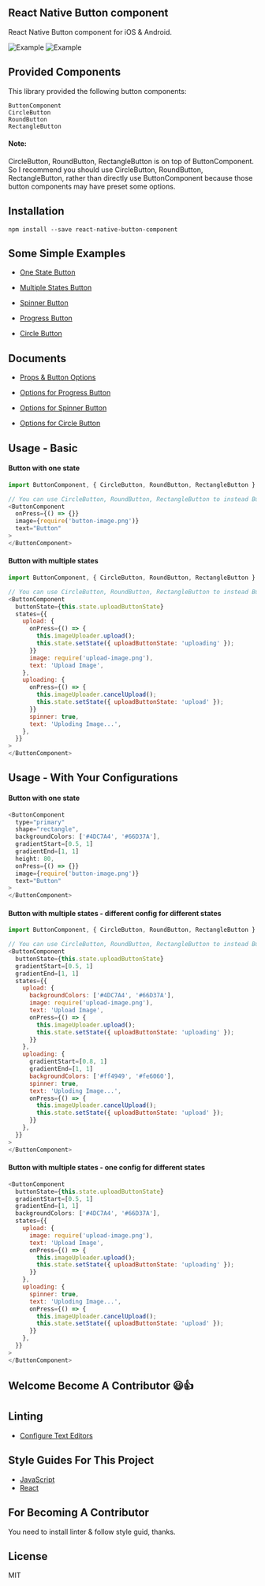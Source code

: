 ## React Native Button component

React Native Button component for iOS & Android.

![Example](https://jacklam718.github.io/react-native-button-component/build/video/circle-button-demo.gif)
![Example](https://jacklam718.github.io/react-native-button-component/build/video/button-demo.gif)


## Provided Components
This library provided the following button components:
```
ButtonComponent
CircleButton
RoundButton
RectangleButton
```

#### Note:
CircleButton, RoundButton, RectangleButton is on top of ButtonComponent.
So I recommend you should use CircleButton, RoundButton, RectangleButton, rather than directly use ButtonComponent because those button components may have preset some options.


## Installation
`npm install --save react-native-button-component`

## Some Simple Examples
* <a href="https://github.com/jacklam718/react-native-button-component/blob/master/example/ButtonComponentExample/js/containers/OneStateButtons.js" target="_blank">
  One State Button
</a>

* <a href="https://github.com/jacklam718/react-native-button-component/blob/master/example/ButtonComponentExample/js/containers/MultipleStatesButtons.js" target="_blank">
  Multiple States Button
</a>

* <a href="https://github.com/jacklam718/react-native-button-component/blob/master/example/ButtonComponentExample/js/containers/SpinnerButtons.js" target="_blank">
  Spinner Button
</a>

* <a href="https://github.com/jacklam718/react-native-button-component/blob/master/example/ButtonComponentExample/js/containers/ProgressButtons.js" target="_blank">
  Progress Button
</a>

* <a href="https://github.com/jacklam718/react-native-button-component/blob/master/example/ButtonComponentExample/js/containers/CircleButtons.js" target="_blank">
  Circle Button
</a>

## Documents
* <a href="https://github.com/jacklam718/react-native-button-component/blob/master/docs/props-and-button-state-attributes.md" target="_blank">
  Props & Button Options
</a>

* <a href="https://github.com/jacklam718/react-native-button-component/blob/master/docs/progress-button-state-attributes.md" target="_blank">
  Options for Progress Button
</a>

* <a href="https://github.com/jacklam718/react-native-button-component/blob/master/docs/spinner-button-state-attributes.md" target="_blank">
  Options for Spinner Button
</a>

* <a href="https://github.com/jacklam718/react-native-button-component/blob/master/docs/circle-button-attributes.md" target="_blank">
  Options for Circle Button
</a>

## Usage - Basic

#### Button with one state
```javascript
import ButtonComponent, { CircleButton, RoundButton, RectangleButton } from 'react-native-button-component';

// You can use CircleButton, RoundButton, RectangleButton to instead ButtonComponent
<ButtonComponent
  onPress={() => {}}
  image={require('button-image.png')}
  text="Button"
>
</ButtonComponent>
```

#### Button with multiple states
```javascript
import ButtonComponent, { CircleButton, RoundButton, RectangleButton } from 'react-native-button-component';

// You can use CircleButton, RoundButton, RectangleButton to instead ButtonComponent
<ButtonComponent
  buttonState={this.state.uploadButtonState}
  states={{
    upload: {
      onPress={() => {
        this.imageUploader.upload();
        this.state.setState({ uploadButtonState: 'uploading' });
      }}
      image: require('upload-image.png'),
      text: 'Upload Image',
    },
    uploading: {
      onPress={() => {
        this.imageUploader.cancelUpload();
        this.state.setState({ uploadButtonState: 'upload' });
      }}
      spinner: true,
      text: 'Uploding Image...',
    },
  }}
>
</ButtonComponent>
```

## Usage - With Your Configurations

#### Button with one state
```javascript
<ButtonComponent
  type="primary"
  shape="rectangle",
  backgroundColors: ['#4DC7A4', '#66D37A'],
  gradientStart=[0.5, 1]
  gradientEnd=[1, 1]
  height: 80,
  onPress={() => {}}
  image={require('button-image.png')}
  text="Button"
>
</ButtonComponent>
```

#### Button with multiple states - different config for different states
```javascript
import ButtonComponent, { CircleButton, RoundButton, RectangleButton } from 'react-native-button-component';

// You can use CircleButton, RoundButton, RectangleButton to instead ButtonComponent
<ButtonComponent
  buttonState={this.state.uploadButtonState}
  gradientStart=[0.5, 1]
  gradientEnd=[1, 1]
  states={{
    upload: {
      backgroundColors: ['#4DC7A4', '#66D37A'],
      image: require('upload-image.png'),
      text: 'Upload Image',
      onPress={() => {
        this.imageUploader.upload();
        this.state.setState({ uploadButtonState: 'uploading' });
      }}
    },
    uploading: {
      gradientStart=[0.8, 1]
      gradientEnd=[1, 1]
      backgroundColors: ['#ff4949', '#fe6060'],
      spinner: true,
      text: 'Uploding Image...',
      onPress={() => {
        this.imageUploader.cancelUpload();
        this.state.setState({ uploadButtonState: 'upload' });
      }}
    },
  }}
>
</ButtonComponent>
```

#### Button with multiple states - one config for different states
```javascript
<ButtonComponent
  buttonState={this.state.uploadButtonState}
  gradientStart=[0.5, 1]
  gradientEnd=[1, 1]
  backgroundColors: ['#4DC7A4', '#66D37A'],
  states={{
    upload: {
      image: require('upload-image.png'),
      text: 'Upload Image',
      onPress={() => {
        this.imageUploader.upload();
        this.state.setState({ uploadButtonState: 'uploading' });
      }}
    },
    uploading: {
      spinner: true,
      text: 'Uploding Image...',
      onPress={() => {
        this.imageUploader.cancelUpload();
        this.state.setState({ uploadButtonState: 'upload' });
      }}
    },
  }}
>
</ButtonComponent>
```

## Welcome Become A Contributor 😃👍

## Linting
  * [Configure Text Editors](https://github.com/kriasoft/react-starter-kit/blob/master/docs/how-to-configure-text-editors.md)

## Style Guides For This Project
  * [JavaScript](https://github.com/airbnb/javascript)
  * [React](https://github.com/airbnb/javascript/tree/master/react)

## For Becoming A Contributor
  You need to install linter & follow style guid, thanks.

## License
MIT
